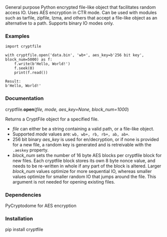 General purpose Python encrypted file-like object that facilitates random access IO.  Uses AES encryption in CTR mode.  Can be used with modules such as tarfile, zipfile, lzma, and others that accept a file-like object as an alternative to a path.  Supports binary IO modes only.

### Examples
```
import cryptfile

with cryptfile.open('data.bin', 'wb+', aes_key=b'256 bit key', block_num=5000) as f:
    f.write(b'Hello, World!')
    f.seek(0)
    print(f.read())
     
Result:
b'Hello, World!'
```
### Documentation

cryptfile.**open**(*file, mode, aes_key=None, block_num=1000*)

Returns a CryptFile object for a specified file.  
 - *file* can either be a string containing a valid path, or a file-like object.
 - Supported *mode* values are: `wb, wb+, rb, rb+, ab, ab+`. 
 - 256 bit binary *aes_key* is used for en/decryption, or if none is provided for a new file, a random key is generated and is retreivable with the `.aeskey` property.
 - *block_num* sets the number of 16 byte AES blocks per cryptfile block for new files.  Each cryptfile block stores its own 8 byte nonce value, and needs to be re-written in whole if any part of the block is altered.  Larger *block_num* values optimize for more sequential IO, whereas smaller values optimize for smaller random IO that jumps around the file.  This argument is not needed for opening existing files.  

### Dependencies

PyCryptodome for AES encryption

### Installation

pip install cryptfile
